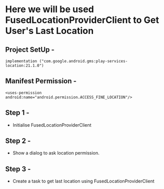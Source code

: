 # Here we will be used FusedLocationProviderClient to Get User's Last Location

## Project SetUp -
    implementation ("com.google.android.gms:play-services-location:21.1.0")

## Manifest Permission -
    <uses-permission android:name="android.permission.ACCESS_FINE_LOCATION"/>


## Step 1 -
   - Initialise FusedLocationProviderClient

## Step 2 -
   - Show a dialog to ask location permission.

## Step 3 -
   - Create a task to get last location using FusedLocationProviderClient
